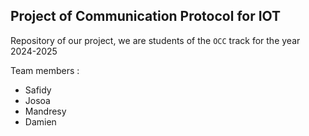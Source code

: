 ## Project of Communication Protocol for IOT
Repository of our project, we are students of the `OCC` track for the year 2024-2025


Team members : 
  - Safidy
  - Josoa
  - Mandresy
  - Damien 
  
